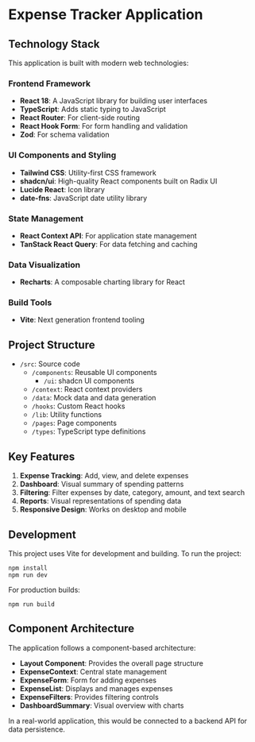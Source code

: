 
# Expense Tracker Application

## Technology Stack

This application is built with modern web technologies:

### Frontend Framework
- **React 18**: A JavaScript library for building user interfaces
- **TypeScript**: Adds static typing to JavaScript
- **React Router**: For client-side routing
- **React Hook Form**: For form handling and validation
- **Zod**: For schema validation

### UI Components and Styling
- **Tailwind CSS**: Utility-first CSS framework
- **shadcn/ui**: High-quality React components built on Radix UI
- **Lucide React**: Icon library
- **date-fns**: JavaScript date utility library

### State Management
- **React Context API**: For application state management
- **TanStack React Query**: For data fetching and caching

### Data Visualization
- **Recharts**: A composable charting library for React

### Build Tools
- **Vite**: Next generation frontend tooling

## Project Structure

- `/src`: Source code
  - `/components`: Reusable UI components
    - `/ui`: shadcn UI components
  - `/context`: React context providers
  - `/data`: Mock data and data generation
  - `/hooks`: Custom React hooks
  - `/lib`: Utility functions
  - `/pages`: Page components
  - `/types`: TypeScript type definitions

## Key Features

1. **Expense Tracking**: Add, view, and delete expenses
2. **Dashboard**: Visual summary of spending patterns
3. **Filtering**: Filter expenses by date, category, amount, and text search
4. **Reports**: Visual representations of spending data
5. **Responsive Design**: Works on desktop and mobile

## Development

This project uses Vite for development and building. To run the project:

```
npm install
npm run dev
```

For production builds:

```
npm run build
```

## Component Architecture

The application follows a component-based architecture:

- **Layout Component**: Provides the overall page structure
- **ExpenseContext**: Central state management
- **ExpenseForm**: Form for adding expenses
- **ExpenseList**: Displays and manages expenses
- **ExpenseFilters**: Provides filtering controls
- **DashboardSummary**: Visual overview with charts

In a real-world application, this would be connected to a backend API for data persistence.

